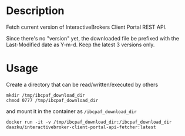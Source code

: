 # Description

Fetch current version of InteractiveBrokers Client Portal REST API.

Since there's no "version" yet, the downloaded file be prefixed with the Last-Modified date as Y-m-d. 
Keep the latest 3 versions only.

# Usage

Create a directory that can be read/written/executed by others
```
mkdir /tmp/ibcpaf_download_dir
chmod 0777 /tmp/ibcpaf_download_dir
```
and mount it in the container as `/ibcpaf_download_dir`

```
docker run -it -v /tmp/ibcpaf_download_dir:/ibcpaf_download_dir daazku/interactivebroker-client-portal-api-fetcher:latest
```
